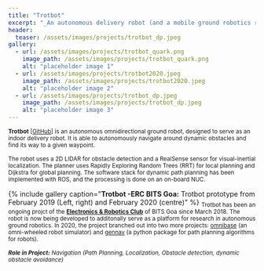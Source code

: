 ```yaml
---
title: "Trotbot"
excerpt: "_An autonomous delivery robot (and a mobile ground robotics research platform) built for indoor environments_"
header:
  teaser: /assets/images/projects/trotbot_dp.jpeg
gallery:
  - url: /assets/images/projects/trotbot_quark.png
    image_path: /assets/images/projects/trotbot_quark.png
    alt: "placeholder image 1"
  - url: /assets/images/projects/trotbot2020.jpeg
    image_path: /assets/images/projects/trotbot2020.jpeg
    alt: "placeholder image 2"
  - url: /assets/images/projects/trotbot_dp.jpeg
    image_path: /assets/images/projects/trotbot_dp.jpeg
    alt: "placeholder image 3"
---
```

<sub>**Trotbot** \[[GitHub](http://github.com/erc-bpgc/Trotbot)\] is an autonomous omnidirectional ground robot, designed to serve as an indoor delivery robot. It is able to autonomously navigate around dynamic obstacles and find its way to a given waypoint.</sub>

<sub>The robot uses a 2D LIDAR for obstacle detection and a RealSense sensor for visual-inertial localization. The planner uses Rapidly Exploring Random Trees (RRT) for local planning and Dijkstra for global planning. The software stack for dynamic path planning has been implemented with ROS, and the processing is done on an on-board NUC.</sub>

{% include gallery caption="**Trotbot -ERC BITS Goa:** Trotbot prototype from February 2019 (Left, right) and February 2020 (centre)" %}
<sub>Trotbot has been an ongoing projct of the [**Electronics & Robotics Club**](https://erc-bpgc.github.io/) of BITS Goa since March 2018. The robot is now being developed to additonally serve as a platform for research in autonomous ground robotics. In 2020, the project branched out into two more projects: [omnibase](https://index.ros.org/r/omnibase/) (an omni-wheeled robot simulator) and [gennav](https://pypi.org/project/gennav/) (a python package for path planning algorithms for robots).</sub>

<sub>_**Role in  Project:** Navigation (Path Planning, Localization, Obstacle detection, dynamic obstacle avoidance)_</sub>

<sub></sub>
